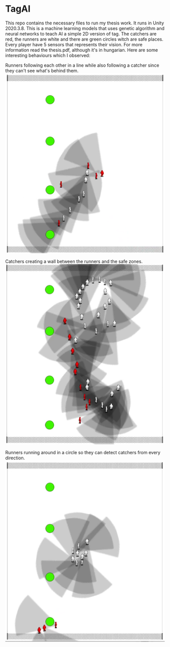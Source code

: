 # TagAI
This repo contains the necessary files to run my thesis work. It runs in Unity 2020.3.8.
This is a machine learning models that uses genetic algorithm and neural networks to teach AI a simple 2D version of tag.
The catchers are red, the runners are white and there are green circles witch are safe places. Every player have 5 sensors that represents their vision.
For more information read the thesis.pdf, although it's in hungarian. Here are some interesting behaviours which I observed:

Runners following each other in a line while also following a catcher since they can't see what's behind them.
![Follow](/Examples/field5_follow.png "Follow")

Catchers creating a wall between the runners and the safe zones.
![Line](/Examples/field5_line.png "Line")

Runners running around in a circle so they can detect catchers from every direction.
![Circle](/Examples/field5_spiral.png "Circle")
